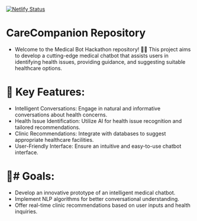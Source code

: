[![Netlify Status](https://api.netlify.com/api/v1/badges/bd4708a9-67ba-42a7-84cd-dc8a0149a8d0/deploy-status)](https://app.netlify.com/sites/carecompanion/deploys)

# CareCompanion Repository

- Welcome to the Medical Bot Hackathon repository! 🏥🤖 This project aims to develop a cutting-edge medical chatbot that assists users in identifying health issues, providing guidance, and suggesting suitable healthcare options.

# 🚀 Key Features:

- Intelligent Conversations: Engage in natural and informative conversations about health concerns.
- Health Issue Identification: Utilize AI for health issue recognition and tailored recommendations.
- Clinic Recommendations: Integrate with databases to suggest appropriate healthcare facilities.
- User-Friendly Interface: Ensure an intuitive and easy-to-use chatbot interface.

# 🎯# Goals:

- Develop an innovative prototype of an intelligent medical chatbot.
- Implement NLP algorithms for better conversational understanding.
- Offer real-time clinic recommendations based on user inputs and health inquiries.

